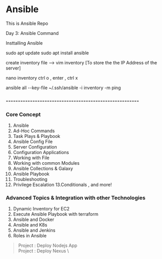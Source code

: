 # Ansible
This is Ansible Repo

Day 3:
Ansible Command


Insttalling Ansible

sudo apt update
sudo apt install ansible

create inventory file --> vim inventory [To store the the IP Address of the server] 

nano inventory  ctrl o , enter , ctrl x

ansible all --key-file ~/.ssh/ansible -i inventory -m ping



### -------------------------------------------------------
### Core Concept
1. Ansible 
2. Ad-Hoc Commands 
3. Task Plays & Playbook 
4. Ansible Config File 
5. Server Configuration 
6. Configuration Applications 
7. Working with File 
8. Working with common Modules
9. Ansible Collections & Galaxy
10. Ansible Playbook
11. Troubleshooting
12. Privilege Escalation
13.Conditionals , and more!


### Advanced Topics & Integration with other Technologies

1. Dynamic Inventory for EC2 
2. Execute Ansible Playbook with terraform 
3. Ansible and Docker 
4. Ansible and K8s 
5. Ansible and Jenkins 
6. Roles in Ansible 

> Project : Deploy Nodejs App \
> Project : Deploy Nexus \


